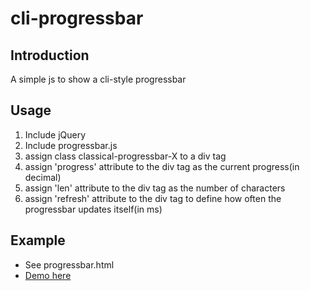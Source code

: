 # cli-progressbar
## Introduction
A simple js to show a cli-style progressbar
## Usage
1. Include jQuery
2. Include progressbar.js
3. assign class classical-progressbar-X to a div tag
3. assign 'progress' attribute to the div tag as the current progress(in decimal)
4. assign 'len' attribute to the div tag as the number of characters
5. assign 'refresh' attribute to the div tag to define how often the progressbar updates itself(in ms)
## Example
* See progressbar.html
* [Demo here](https://eternal-flame-ad.github.io/demo/progressbar.html)
